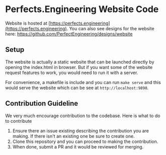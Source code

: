 # Perfects.Engineering Website Code

Website is hosted at [https://perfects.engineering](https://perfects.engineering).
You can also see designs for the website here: https://github.com/PerfectEngineering/designs/website

## Setup

The website is actually a static website that can be launched directly by opening the index.html in browser. But if you want some of the website request features to work, you would need to run it with a server.

For convenience, a makefile is include and you can run `make serve` and this would serve the website which can be see at `http://localhost:9898`.

## Contribution Guideline
We very much encourage contribution to the codebase. Here is what to do to contribute

1. Ensure there an issue existing describing the contribution you are making. If there isn't an existing one be sure to create one.
2. Clone this repository and you can proceed to making the contribution.
3. When done, submit a PR and it would be reviewed for merging.